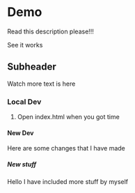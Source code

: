 # Demo

Read this description please!!!

See it works

## Subheader

Watch more text is here

### Local Dev

1. Open index.html when you got time

#### New Dev

Here are some changes that I have made

##### New stuff

Hello I have included more stuff by myself
